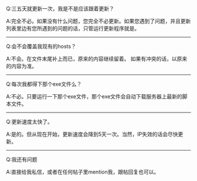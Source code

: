 Q:三五天就更新一次，我是不是应该跟着更新？

A:完全不必。如果没有什么问题，您完全不必更新。如果您遇到了问题，并且更新列表里边有您所遇到的问题的话，只管运行更新程序就是。


---


Q:会不会覆盖我现有的hosts？

A:不会。在文件末尾补上而已，原来的内容继续留着。
如果有冲突的话，以原来的内容为准。


---


Q:每次我都得下那个exe文件么？

A:不必。只要运行一下那个exe文件，那个exe文件会自动下载服务器上最新的脚本文件。


---


Q:更新速度太快了。

A:是的。但从现在开始，更新速度会降到5天一次。当然，IP失效的话会尽快更新。



---


Q:我还有问题

A:直接给我私信，或者在任何帖子里mention我，跟帖回复也可以。